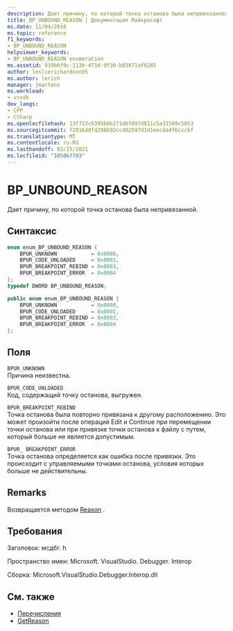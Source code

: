 ```yaml
---
description: Дает причину, по которой точка останова была непривязанной.
title: BP_UNBOUND_REASON | Документация Майкрософт
ms.date: 11/04/2016
ms.topic: reference
f1_keywords:
- BP_UNBOUND_REASON
helpviewer_keywords:
- BP_UNBOUND_REASON enumeration
ms.assetid: 939b6f9c-113b-471d-9f30-b03871af6285
author: leslierichardson95
ms.author: lerich
manager: jmartens
ms.workload:
- vssdk
dev_langs:
- CPP
- CSharp
ms.openlocfilehash: 13f723c6395b8b271d6f097d811c5a31569c5853
ms.sourcegitcommit: f2916d8fd296b92cc402597d1d1eecda4f6cccbf
ms.translationtype: MT
ms.contentlocale: ru-RU
ms.lasthandoff: 03/25/2021
ms.locfileid: "105067703"
---
```

# <a name="bp_unbound_reason"></a>BP_UNBOUND_REASON
Дает причину, по которой точка останова была непривязанной.

## <a name="syntax"></a>Синтаксис

```cpp
enum enum_BP_UNBOUND_REASON {
    BPUR_UNKNOWN           = 0x0000,
    BPUR_CODE_UNLOADED     = 0x0002,
    BPUR_BREAKPOINT_REBIND = 0x0003,
    BPUR_BREAKPOINT_ERROR  = 0x0004
};
typedef DWORD BP_UNBOUND_REASON;
```

```csharp
public enum enum_BP_UNBOUND_REASON {
    BPUR_UNKNOWN           = 0x0000,
    BPUR_CODE_UNLOADED     = 0x0002,
    BPUR_BREAKPOINT_REBIND = 0x0003,
    BPUR_BREAKPOINT_ERROR  = 0x0004
};
```

## <a name="fields"></a>Поля
`BPUR_UNKNOWN`\
Причина неизвестна.

`BPUR_CODE_UNLOADED`\
Код, содержащий точку останова, выгружен.

`BPUR_BREAKPOINT_REBIND`\
Точка останова была повторно привязана к другому расположению. Это может произойти после операций Edit и Continue при перемещении точки останова или при привязке точки останова к файлу с путем, который больше не является допустимым.

`BPUR_ BREAKPOINT_ERROR`\
Точка останова определяется как ошибка после привязки. Это происходит с управляемыми точками останова, условия которых больше не действительны.

## <a name="remarks"></a>Remarks
Возвращается методом [Reason](../../../extensibility/debugger/reference/idebugbreakpointunboundevent2-getreason.md) .

## <a name="requirements"></a>Требования
Заголовок: мсдбг. h

Пространство имен: Microsoft. VisualStudio. Debugger. Interop

Сборка: Microsoft.VisualStudio.Debugger.Interop.dll

## <a name="see-also"></a>См. также
- [Перечисления](../../../extensibility/debugger/reference/enumerations-visual-studio-debugging.md)
- [GetReason](../../../extensibility/debugger/reference/idebugbreakpointunboundevent2-getreason.md)

